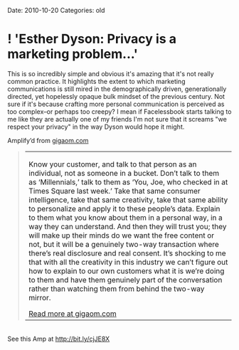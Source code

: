 Date: 2010-10-20
Categories: old

# ! 'Esther Dyson: Privacy is a marketing problem...'

<div class="Amp_Commentary_Wrap"><div class="Amp_Post_Text"><p>This is so incredibly simple and obvious it's amazing that it's not really common practice. It highlights the extent to which marketing communications is still mired in the demographically driven, generationally directed, yet hopelessly opaque bulk mindset of the previous century. Not sure if it's because crafting more personal communication is perceived as too complex–or perhaps too creepy? I mean if Facelessbook starts talking to me like they are actually one of my friends I'm not sure that it screams "we respect your privacy" in the way Dyson would hope it might.</p></div></div><div class="Amp_Content_Outer"><div class="Amp_Top_Wrap"><div class="Amp_Source_First"><span>Amplify&rsquo;d from <a rel="clipsource" target="_blank" title="http://gigaom.com/2010/10/19/esther-dyson-privacy-is-a-marketing-problem/" href="http://gigaom.com/2010/10/19/esther-dyson-privacy-is-a-marketing-problem/">gigaom.com</a></span></div></div><div class="Amp_Middle_Wrap"><blockquote class="Amp_Content_Item" cite="http://gigaom.com/2010/10/19/esther-dyson-privacy-is-a-marketing-problem/"><table cellpadding="0" cellspacing="0"><tr><td><p id="AutoGeneratedID-0">Know your customer, and talk to that person as an individual, not as someone in a bucket. Don&#8217;t talk to them as &#8216;Millennials,&#8217; talk to them as &#8216;You, Joe, who checked in at Times Square last week.&#8217; Take that same consumer intelligence, take that same creativity, take that same ability to personalize and apply it to these people&#8217;s data. Explain to them what you know about them in a personal way, in a way they can understand. And then they will trust you; they will make up their minds do we want the free content or not, but it will be a genuinely two-way transaction where there&#8217;s real disclosure and real consent. It&#8217;s shocking to me that with all the creativity in this industry we can&#8217;t figure out how to explain to our own customers what it is we&#8217;re doing to them and have them genuinely part of the conversation rather than watching them from behind the two-way mirror.</p><span class="Amp_Source_Button"><a rel="clipsource" target="_blank" title="http://gigaom.com/2010/10/19/esther-dyson-privacy-is-a-marketing-problem/" href="http://gigaom.com/2010/10/19/esther-dyson-privacy-is-a-marketing-problem/">Read more at gigaom.com</a></span></td></tr></table></blockquote></div><div class="Amp_Bottom_Wrap">&nbsp;</div></div><div class="Amp_Link">See this Amp at <a href="http://bit.ly/cjJE8X">http://bit.ly/cjJE8X</a></div><br/>
